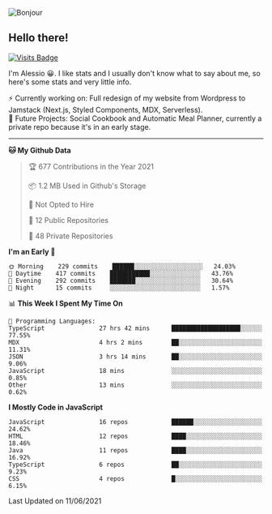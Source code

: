 ![Bonjour](https://i.redd.it/ayih4qogh2a51.png)

## Hello there!
[![Visits Badge](https://badges.pufler.dev/visits/PandaSekh/PandaSekh)](https://alessiofranceschi.me)

I'm Alessio 😀. I like stats and I usually don't know what to say about me, so here's some stats and very little info.

⚡ Currently working on: Full redesign of my website from Wordpress to Jamstack (Next.js, Styled Components, MDX, Serverless).  
🤔 Future Projects: Social Cookbook and Automatic Meal Planner, currently a private repo because it's in an early stage.

---

<!--START_SECTION:waka-->
**🐱 My Github Data** 

> 🏆 677 Contributions in the Year 2021
 > 
> 📦 1.2 MB Used in Github's Storage 
 > 
> 🚫 Not Opted to Hire
 > 
> 📜 12 Public Repositories 
 > 
> 🔑 48 Private Repositories  
 > 
**I'm an Early 🐤** 

```text
🌞 Morning    229 commits    ██████░░░░░░░░░░░░░░░░░░░   24.03% 
🌆 Daytime    417 commits    ███████████░░░░░░░░░░░░░░   43.76% 
🌃 Evening    292 commits    ███████░░░░░░░░░░░░░░░░░░   30.64% 
🌙 Night      15 commits     ░░░░░░░░░░░░░░░░░░░░░░░░░   1.57%

```


📊 **This Week I Spent My Time On** 

```text
💬 Programming Languages: 
TypeScript               27 hrs 42 mins      ███████████████████░░░░░░   77.55% 
MDX                      4 hrs 2 mins        ██░░░░░░░░░░░░░░░░░░░░░░░   11.31% 
JSON                     3 hrs 14 mins       ██░░░░░░░░░░░░░░░░░░░░░░░   9.06% 
JavaScript               18 mins             ░░░░░░░░░░░░░░░░░░░░░░░░░   0.85% 
Other                    13 mins             ░░░░░░░░░░░░░░░░░░░░░░░░░   0.62%

```

**I Mostly Code in JavaScript** 

```text
JavaScript               16 repos            ██████░░░░░░░░░░░░░░░░░░░   24.62% 
HTML                     12 repos            ████░░░░░░░░░░░░░░░░░░░░░   18.46% 
Java                     11 repos            ████░░░░░░░░░░░░░░░░░░░░░   16.92% 
TypeScript               6 repos             ██░░░░░░░░░░░░░░░░░░░░░░░   9.23% 
CSS                      4 repos             █░░░░░░░░░░░░░░░░░░░░░░░░   6.15%

```



 Last Updated on 11/06/2021
<!--END_SECTION:waka-->

